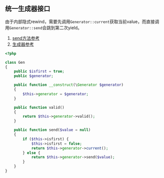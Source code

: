 ## 统一生成器接口

由于内部隐式rewind，需要先调用`Generator::current`获取当前value，而直接调用`Generator::send`会跳到第二次yield。

1. [send方法参考](http://php.net/manual/en/generator.send.php)
2. [生成器参考](http://www.laruence.com/2015/05/28/3038.html)


```php
<?php

class Gen
{
    public $isfirst = true;
    public $generator;

    public function __construct(\Generator $generator)
    {
        $this->generator = $generator;
    }

    public function valid()
    {
        return $this->generator->valid();
    }

    public function send($value = null)
    {
        if ($this->isfirst) {
            $this->isfirst = false;
            return $this->generator->current();
        } else {
            return $this->generator->send($value);
        }
    }
}
```